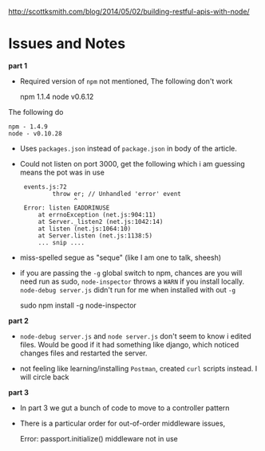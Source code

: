 http://scottksmith.com/blog/2014/05/02/building-restful-apis-with-node/


Issues and Notes
===


**part 1**

- Required version of `npm` not mentioned, The following don't work

    npm 1.1.4
    node v0.6.12

The following do

    npm - 1.4.9
    node - v0.10.28

- Uses `packages.json` instead of `package.json` in body of the article.

- Could not listen on port 3000, get the following which i am guessing
  means the pot was in use

       events.js:72
               throw er; // Unhandled 'error' event
                     ^
       Error: listen EADDRINUSE
           at errnoException (net.js:904:11)
           at Server._listen2 (net.js:1042:14)
           at listen (net.js:1064:10)
           at Server.listen (net.js:1138:5)
           ... snip ....

- miss-spelled segue as "seque" (like I am one to talk, sheesh)

- if you are passing the `-g` global switch to npm, chances are you
  will need run as sudo, `node-inspector` throws a `WARN` if you
  install locally. `node-debug server.js` didn't run for me when
  installed with out `-g`

    sudo npm install -g node-inspector

**part 2**

- `node-debug server.js` and `node server.js` don't seem to know i
  edited files. Would be good if it had something like django, which
  noticed changes files and restarted the server.

- not feeling like learning/installing `Postman`, created `curl`
  scripts instead. I will circle back

**part 3**

- In part 3 we gut a bunch of code to move to a controller pattern

- There is a particular order for out-of-order middleware issues, 
    
     Error: passport.initialize() middleware not in use

